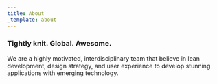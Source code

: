 ```yaml
---
title: About
_template: about
---
```

### Tightly knit. Global. Awesome.
We are a highly motivated, interdisciplinary team that believe in lean development, design strategy, and user experience to develop stunning applications with emerging technology.